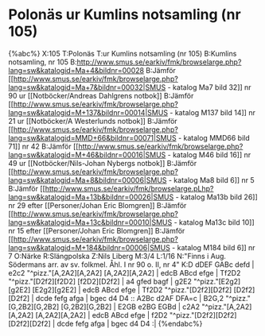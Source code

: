 # Polonäs ur Kumlins notsamling (nr 105)

{%abc%}
X:105
T:Polonäs
T:ur Kumlins notsamling (nr 105)
B:Kumlins notsamling, nr 105
B:http://www.smus.se/earkiv/fmk/browselarge.php?lang=sw&katalogid=Ma+4&bildnr=00028
B:Jämför [[http://www.smus.se/earkiv/fmk/browselarge.php?lang=sw&katalogid=Ma+7&bildnr=00032|SMUS - katalog Ma7 bild 32]] nr 90 ur [[Notböcker/Andreas Dahlgrens notbok]]
B:Jämför [[http://www.smus.se/earkiv/fmk/browselarge.php?lang=sw&katalogid=M+137&bildnr=00014|SMUS - katalog M137 bild 14]] nr 21 ur [[Notböcker/A Westerlunds notbok]]
B:Jämför [[http://www.smus.se/earkiv/fmk/browselarge.php?lang=sw&katalogid=MMD+66&bildnr=00071|SMUS - katalog MMD66 bild 71]] nr 42
B:Jämför [[http://www.smus.se/earkiv/fmk/browselarge.php?lang=sw&katalogid=M+46&bildnr=00016|SMUS - katalog M46 bild 16]] nr 49 ur [[Notböcker/Nils-Johan Nybergs notbok]]
B:Jämför [[http://www.smus.se/earkiv/fmk/browselarge.php?lang=sw&katalogid=Ma+8&bildnr=00006|SMUS - katalog Ma8 bild 6]] nr 5
B:Jämför [[http://www.smus.se/earkiv/fmk/browselarge.pLhp?lang=sw&katalogid=Ma+13b&bildnr=00026|SMUS - katalog Ma13b bild 26]] nr 29 efter [[Personer/Johan Eric Blomgren]]
B:Jämför [[http://www.smus.se/earkiv/fmk/browselarge.php?lang=sw&katalogid=Ma+13c&bildnr=00010|SMUS - katalog Ma13c bild 10]] nr 15 efter [[Personer/Johan Eric Blomgren]]
B:Jämför [[http://www.smus.se/earkiv/fmk/browselarge.php?lang=sw&katalogid=M+184&bildnr=00006|SMUS - katalog M184 bild 6]] nr 7
O:Närke
R:Slängpolska
Z:Nils Liberg
M:3/4
L:1/16
N:"Finns i Aug. Södermans arr. av sv. folkmel. Åhl. I nr 90 o. II, nr 4"
K:D
dDEF GABc defd | e2c2 "^pizz."[A,2A2][A,2A2] [A,2A2][A,2A2] | edcB ABcd efge | Tf2D2 "^pizz."[D2f2][f2D2] [f2D2][D2f2] |
a4 gfed bagf | g2E2 "^pizz."[E2g2][g2E2] [E2g2][g2E2] | edcB ABcd efge | Tf2D2 "^pizz."[D2f2][D2f2] [D2f2][D2f2] |
dcde fefg afga | bgec d4 D4 :: A2Bc d2AF DFA=c | B2G,2 "^pizz."[G,2B2][G,2B2] [G,2B2][G,2B2] |
E2GB e2BG EGBd | c2A2 "^pizz."[A,2A2][A,2A2] [A,2A2][A,2A2] | edcB ABcd efge | f2D2 "^pizz."[D2f2][D2f2] [D2f2][D2f2] |
dcde fefg afga | bgec d4 D4 :|
{%endabc%}
